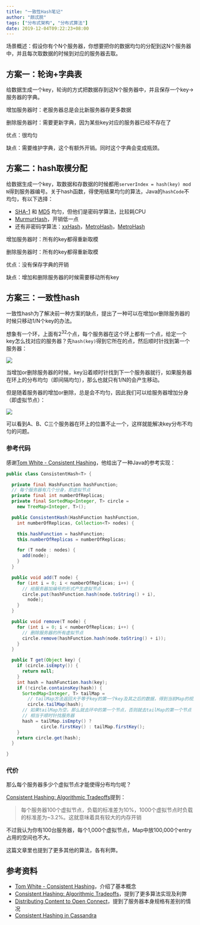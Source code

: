 ```yaml
---
title: "一致性Hash笔记"
author: "颇忒脱"
tags: ["分布式架构", "分布式算法"]
date: 2019-12-04T09:22:23+08:00
---
```


<!--more-->

场景概述：假设你有个N个服务器，你想要把你的数据均匀的分配到这N个服务器中，并且每次取数据的时候到对应的服务器去取。

## 方案一：轮询+字典表

给数据生成一个key，轮询的方式把数据存到这N个服务器中，并且保存一个key->服务器的字典。

增加服务器时：老服务器总是会比新服务器存更多数据

删除服务器时：需要更新字典，因为某些key对应的服务器已经不存在了

优点：很均匀

缺点：需要维护字典，这个有额外开销。同时这个字典会变成瓶颈。

## 方案二：hash取模分配

给数据生成一个key，取数据和存数据的时候都用`serverIndex = hash(key) mod N`得到服务器编号。关于hash函数，得使用结果均匀的算法，Java的`hashCode`不均匀，有以下选择：

* [SHA-1](https://en.wikipedia.org/wiki/SHA-1) 和 [MD5](https://en.wikipedia.org/wiki/MD5) 均匀，但他们是密码学算法，比较耗CPU
* [MurmurHash](https://en.wikipedia.org/wiki/MurmurHash)，开销低一点
* 还有非密码学算法：[xxHash](https://github.com/cespare/xxhash)，[MetroHash](https://github.com/dgryski/go-metro)，[MetroHash](https://github.com/dgryski/go-metro)

增加服务器时：所有的key都得重新取模

删除服务器时：所有的key都得重新取模

优点：没有保存字典的开销

缺点：增加和删除服务器的时候需要移动所有key

## 方案三：一致性hash

一致性hash为了解决前一种方案的缺点，提出了一种可以在增加or删除服务器的时候只移动1/N个key的办法。

想象有一个环，上面有2<sup>32</sup>个点，每个服务器在这个环上都有一个点，给定一个key怎么找对应的服务器？先`hash(key)`得到它所在的点，然后顺时针找到第一个服务器：

![](https://kkc.github.io/img/2016-08/consistent_hashing_3.png)

当增加or删除服务器的时候，key沿着顺时针找到下一个服务器就行，如果服务器在环上的分布均匀（即间隔均匀），那么也就只有1/N的会产生移动。

但是随着服务器的增加or删除，总是会不均匀，因此我们可以给服务器增加分身（即虚拟节点）：

![](https://kkc.github.io/img/2016-08/virtual.jpg)

可以看到A、B、C三个服务器在环上的位置不止一个，这样就能解决key分布不均匀的问题。

### 参考代码

感谢[Tom White - Consistent Hashing][1]，他给出了一种Java的参考实现：

```java
public class ConsistentHash<T> {

  private final HashFunction hashFunction;
  // 每个服务器有几个分身，即虚拟节点
  private final int numberOfReplicas;
  private final SortedMap<Integer, T> circle =
    new TreeMap<Integer, T>();

  public ConsistentHash(HashFunction hashFunction,
    int numberOfReplicas, Collection<T> nodes) {

    this.hashFunction = hashFunction;
    this.numberOfReplicas = numberOfReplicas;

    for (T node : nodes) {
      add(node);
    }
  }

  public void add(T node) {
    for (int i = 0; i < numberOfReplicas; i++) {
      // 给服务器加编号的形式产生虚拟节点
      circle.put(hashFunction.hash(node.toString() + i),
        node);
    }
  }

  public void remove(T node) {
    for (int i = 0; i < numberOfReplicas; i++) {
      // 删除服务器的所有虚拟节点
      circle.remove(hashFunction.hash(node.toString() + i));
    }
  }

  public T get(Object key) {
    if (circle.isEmpty()) {
      return null;
    }
    int hash = hashFunction.hash(key);
    if (!circle.containsKey(hash)) {
      SortedMap<Integer, T> tailMap =
        // tailMap方法返回大于等于key的第一个key及其之后的数据，得到当前Map的视图
        circle.tailMap(hash);
      // 如果tailMap为空，那么就去环中的第一个节点，否则就去tailMap的第一个节点
      // 相当于顺时针找服务器
      hash = tailMap.isEmpty() ?
             circle.firstKey() : tailMap.firstKey();
    }
    return circle.get(hash);
  } 

}
```

### 代价

那么每个服务器多少个虚拟节点才能使得分布均匀呢？

[Consistent Hashing: Algorithmic Tradeoffs][2]提到：

>  每个服务器100个虚拟节点，负载的标准差为10%，1000个虚拟节点时负载的标准差为~3.2%。这就意味着具有较大的内存开销

不过我认为你有100台服务器，每个1,000个虚拟节点，Map中放100,000个entry占用的空间也不大。

这篇文章里也提到了更多其他的算法，各有利弊。

## 参考资料

* [Tom White - Consistent Hashing][1]，介绍了基本概念
* [Consistent Hashing: Algorithmic Tradeoffs][2]，提到了更多算法实现及利弊
* [Distributing Content to Open Connect][3]，提到了服务器本身规格有差别的情况
* [Consistent Hashing in Cassandra][4]

[1]: http://www.tom-e-white.com/2007/11/consistent-hashing.html
[2]: https://medium.com/@dgryski/consistent-hashing-algorithmic-tradeoffs-ef6b8e2fcae8
[3]: https://medium.com/netflix-techblog/distributing-content-to-open-connect-3e3e391d4dc9
[4]: https://blog.imaginea.com/consistent-hashing-in-cassandra/